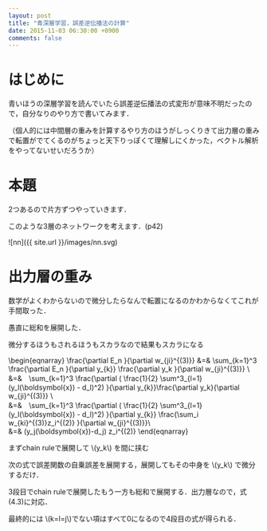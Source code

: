 ```yaml
---
layout: post
title: "青深層学習，誤差逆伝播法の計算"
date: 2015-11-03 06:30:00 +0900
comments: false
---
```


# はじめに
青いほうの深層学習を読んでいたら誤差逆伝播法の式変形が意味不明だったので，自分なりのやり方で書いてみます．

（個人的には中間層の重みを計算するやり方のほうがしっくりきて出力層の重みで転置がでてくるのがちょっと天下りっぽくて理解しにくかった，ベクトル解析をやってないせいだろうか）

# 本題
2つあるので片方ずつやっていきます．

このような3層のネットワークを考えます．(p42)

![nn]({{ site.url }}/images/nn.svg)
# 出力層の重み
数学がよくわからないので微分したらなんで転置になるのかわからなくてこれが手間取った．

愚直に総和を展開した．

微分するほうもされるほうもスカラなので結果もスカラになる


\begin{eqnarray}
\frac{\partial E_n }{\partial w_{ji}^{(3)}} &=&
\sum_{k=1}^3 \frac{\partial E_n }{\partial y_{k}} \frac{\partial y_k }{\partial w_{ji}^{(3)}} \\\
&=&　\sum_{k=1}^3 \frac{\partial ( \frac{1}{2} \sum^3_{l=1} (y_l(\boldsymbol{x}) - d_l)^2) }{\partial y_{k}}\frac{\partial y_k}{\partial w_{ji}^{(3)}} \\\
&=&　\sum_{k=1}^3 \frac{\partial ( \frac{1}{2} \sum^3_{l=1} (y_l(\boldsymbol{x}) - d_l)^2) }{\partial y_{k}}
\frac{\sum_i w_{ki}^{(3)}z_i^{(2)}  }{\partial w_{ji}^{(3)}}\\\
&=& (y_j(\boldsymbol{x})-d_j) z_i^{(2)}
\end{eqnarray}

まずchain ruleで展開して \\(y_k\\) を間に挟む

次の式で誤差関数の自乗誤差を展開する，展開してもその中身を \\(y_k\\) で微分するだけ．

3段目でchain ruleで展開したもう一方も総和で展開する．出力層なので，式(4.3)に対応．

最終的には \\(k=l=j\\)でない項はすべて0になるので4段目の式が得られる．
